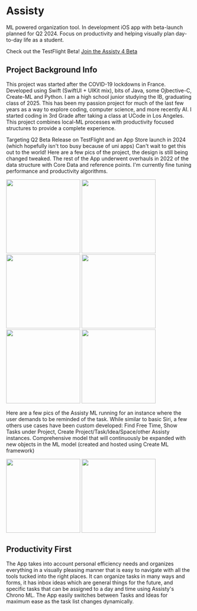 # Assisty
ML powered organization tool. In development iOS app with beta-launch planned for Q2 2024. Focus on productivity and helping visually plan day-to-day life as a student.

Check out the TestFlight Beta! <a href="https://testflight.apple.com/join/grjyECa8"> Join the Assisty 4 Beta </a>

## Project Background Info
This project was started after the COVID-19 lockdowns in France. Developed using Swift (SwiftUI + UIKit mix), bits of Java, some Ojbective-C, Create-ML and Python. I am a high school junior studying the IB, graduating class of 2025. This has been my passion project for much of the last few years as a way to explore coding, computer science, and more recently AI. I started coding in 3rd Grade after taking a class at UCode in Los Angeles. This project combines local-ML processes with productivity focused structures to provide a complete experience. 

Targeting Q2 Beta Release on TestFlight and an App Store launch in 2024 (which hopefully isn't too busy because of uni apps) Can't wait to get this out to the world! Here are a few pics of the project, the design is still being changed tweaked. The rest of the App underwent overhauls in 2022 of the data structure with Core Data and reference points. I'm currently fine tuning performance and productivity algorithms. 

<img src="https://github.com/techrcoder/Assisty/assets/81099468/4dabb21d-0a1a-46ad-9ab0-93cabeced381"  width="200"  >

<img src="https://github.com/techrcoder/Assisty/assets/81099468/d5b63d4d-9859-4917-ac40-efa35fa2ef99"  width="200" >

<img src="https://github.com/techrcoder/Assisty/assets/81099468/b4b34310-7b46-43b8-9f3c-b548ee4365d6"  width="200" >

<img src="https://github.com/techrcoder/Assisty/assets/81099468/3c28dee2-2763-490a-b406-e9192505e35b"  width="200" >

<img src="https://github.com/techrcoder/Assisty/assets/81099468/d23a0b2b-7b0e-42ff-88bf-f0ea4458b3cb"  width="200" >

<img src="https://github.com/techrcoder/Assisty/assets/81099468/0ec4894d-41e0-4e95-8faf-ac9182af9517"  width="200" >

Here are a few pics of the Assisty ML running for an instance where the user demands to be reminded of the task. While similar to basic Siri, a few others use cases have been custom developed: Find Free Time, Show Tasks under Project, Create Project/Task/Idea/Space/other Assisty instances. Comprehensive model that will continuously be expanded with new objects in the ML model (created and hosted using Create ML framework)

<img src="https://github.com/techrcoder/Assisty/assets/81099468/47b307fe-1d63-410d-a1f6-3b34a27f8e89" width="200">

<img src="https://github.com/techrcoder/Assisty/assets/81099468/c37d68f6-5958-4945-ba0d-0808707dc311" width="200">

## Productivity First
The App takes into account personal efficiency needs and organizes everything in a visually pleasing manner that is easy to navigate with all the tools tucked into the right places. It can organize tasks in many ways and forms, it has inbox ideas which are general things for the future, and specific tasks that can be assigned to a day and time using Assisty's Chrono ML. The App easily switches between Tasks and Ideas for maximum ease as the task list changes dynamically.

